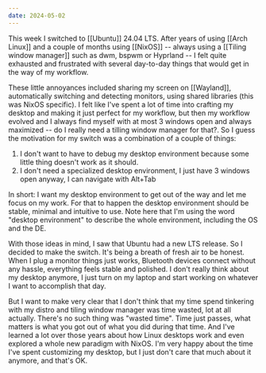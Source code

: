 ```yaml
---
date: 2024-05-02
---
```


This week I switched to [[Ubuntu]] 24.04 LTS. After years of using [[Arch Linux]] and a couple of months using [[NixOS]] -- always using a [[Tiling window manager]] such as dwm, bspwm or Hyprland -- I felt quite exhausted and frustrated with several day-to-day things that would get in the way of my workflow.

These little annoyances included sharing my screen on [[Wayland]], automatically switching and detecting monitors, using shared libraries (this was NixOS specific). I felt like I've spent a lot of time into crafting my desktop and making it just perfect for my workflow, but then my workflow evolved and I always find myself with at most 3 windows open and always maximized -- do I really need a tilling window manager for that?. So I guess the motivation for my switch was a combination of a couple of things:

1.  I don't want to have to debug my desktop environment because some little thing doesn't work as it should.
2.  I don't need a specialized desktop environment, I just have 3 windows open anyway, I can navigate with Alt+Tab

In short: I want my desktop environment to get out of the way and let me focus on my work. For that to happen the desktop environment should be stable, minimal and intuitive to use. Note here that I'm using the word "desktop environment" to describe the whole environment, including the OS and the DE.

With those ideas in mind, I saw that Ubuntu had a new LTS release. So I decided to make the switch. It's being a breath of fresh air to be honest. When I plug a monitor things just works, Bluetooth devices connect without any hassle, everything feels stable and polished. I don't really think about my desktop anymore, I just turn on my laptop and start working on whatever I want to accomplish that day.

But I want to make very clear that I don't think that my time spend tinkering with my distro and tiling window manager was time wasted, lot at all actually. There's no such thing was "wasted time". Time just passes, what matters is what you got out of what you did during that time. And I've learned a lot over those years about how Linux desktops work and even explored a whole new paradigm with NixOS. I'm very happy about the time I've spent customizing my desktop, but I just don't care that much about it anymore, and that's OK.
